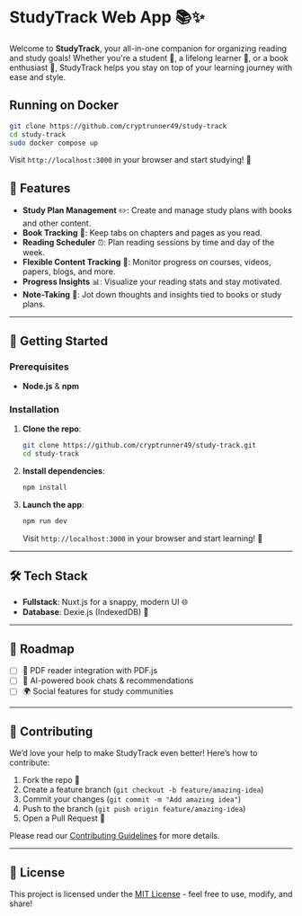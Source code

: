 # StudyTrack Web App 📚✨

Welcome to **StudyTrack**, your all-in-one companion for organizing reading and study goals! Whether you're a student 📖, a lifelong learner 🌱, or a book enthusiast 📘, StudyTrack helps you stay on top of your learning journey with ease and style.

## Running on Docker

```bash
git clone https://github.com/cryptrunner49/study-track
cd study-track
sudo docker compose up
```

Visit `http://localhost:3000` in your browser and start studying! 🎉

## 🌟 Features

- **Study Plan Management** ✏️: Create and manage study plans with books and other content.
- **Book Tracking** 📖: Keep tabs on chapters and pages as you read.
- **Reading Scheduler** ⏰: Plan reading sessions by time and day of the week.
- **Flexible Content Tracking** 📑: Monitor progress on courses, videos, papers, blogs, and more.
- **Progress Insights** 📊: Visualize your reading stats and stay motivated.
- **Note-Taking** 📝: Jot down thoughts and insights tied to books or study plans.

---

## 🚀 Getting Started

### Prerequisites

- **Node.js** & **npm**

### Installation

1. **Clone the repo**:

   ```bash
   git clone https://github.com/cryptrunner49/study-track.git
   cd study-track
   ```

2. **Install dependencies**:

   ```bash
   npm install
   ```

3. **Launch the app**:

   ```bash
   npm run dev
   ```

   Visit `http://localhost:3000` in your browser and start learning! 🎉

---

## 🛠️ Tech Stack

- **Fullstack**: Nuxt.js for a snappy, modern UI 🌐
- **Database**: Dexie.js (IndexedDB) 💾

---

## 🎯 Roadmap

- [ ] 📕 PDF reader integration with PDF.js
- [ ] 🤖 AI-powered book chats & recommendations
- [ ] 🌍 Social features for study communities

---

## 🤝 Contributing

We’d love your help to make StudyTrack even better! Here’s how to contribute:

1. Fork the repo 🍴
2. Create a feature branch (`git checkout -b feature/amazing-idea`)
3. Commit your changes (`git commit -m "Add amazing idea"`)
4. Push to the branch (`git push origin feature/amazing-idea`)
5. Open a Pull Request 🚀

Please read our [Contributing Guidelines](CONTRIBUTING.md) for more details.

---

## 📜 License

This project is licensed under the [MIT License](LICENSE) - feel free to use, modify, and share!
